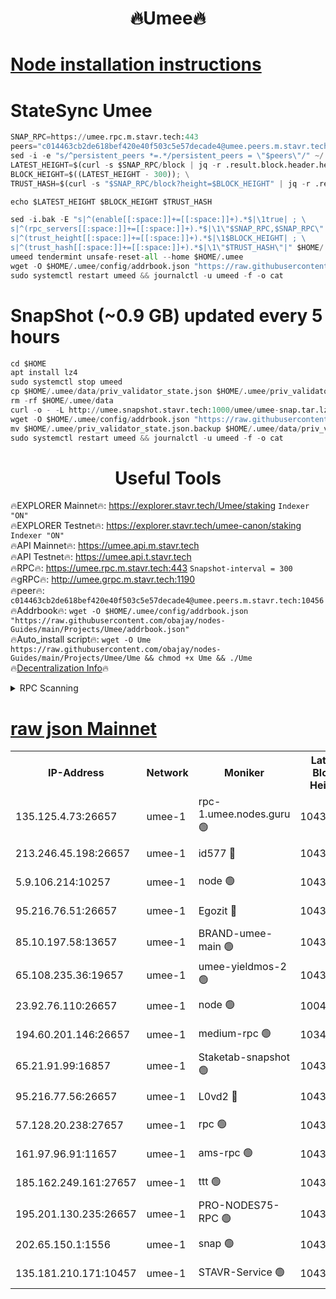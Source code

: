 <h1 align="center"> 🔥Umee🔥</h1>


[Node installation instructions](https://github.com/obajay/nodes-Guides/tree/main/Projects/Umee)
=
# StateSync Umee
```python
SNAP_RPC=https://umee.rpc.m.stavr.tech:443
peers="c014463cb2de618bef420e40f503c5e57decade4@umee.peers.m.stavr.tech:10456"
sed -i -e "s/^persistent_peers *=.*/persistent_peers = \"$peers\"/" ~/.umee/config/config.toml
LATEST_HEIGHT=$(curl -s $SNAP_RPC/block | jq -r .result.block.header.height); \
BLOCK_HEIGHT=$((LATEST_HEIGHT - 300)); \
TRUST_HASH=$(curl -s "$SNAP_RPC/block?height=$BLOCK_HEIGHT" | jq -r .result.block_id.hash)

echo $LATEST_HEIGHT $BLOCK_HEIGHT $TRUST_HASH

sed -i.bak -E "s|^(enable[[:space:]]+=[[:space:]]+).*$|\1true| ; \
s|^(rpc_servers[[:space:]]+=[[:space:]]+).*$|\1\"$SNAP_RPC,$SNAP_RPC\"| ; \
s|^(trust_height[[:space:]]+=[[:space:]]+).*$|\1$BLOCK_HEIGHT| ; \
s|^(trust_hash[[:space:]]+=[[:space:]]+).*$|\1\"$TRUST_HASH\"|" $HOME/.umee/config/config.toml
umeed tendermint unsafe-reset-all --home $HOME/.umee
wget -O $HOME/.umee/config/addrbook.json "https://raw.githubusercontent.com/obajay/nodes-Guides/main/Projects/Umee/addrbook.json"
sudo systemctl restart umeed && journalctl -u umeed -f -o cat
```
# SnapShot (~0.9 GB) updated every 5 hours
```python
cd $HOME
apt install lz4
sudo systemctl stop umeed
cp $HOME/.umee/data/priv_validator_state.json $HOME/.umee/priv_validator_state.json.backup
rm -rf $HOME/.umee/data
curl -o - -L http://umee.snapshot.stavr.tech:1000/umee/umee-snap.tar.lz4 | lz4 -c -d - | tar -x -C $HOME/.umee --strip-components 2
wget -O $HOME/.umee/config/addrbook.json "https://raw.githubusercontent.com/obajay/nodes-Guides/main/Projects/Umee/addrbook.json"
mv $HOME/.umee/priv_validator_state.json.backup $HOME/.umee/data/priv_validator_state.json
sudo systemctl restart umeed && journalctl -u umeed -f -o cat
```
 <h1 align="center"> Useful Tools</h1>

🔥EXPLORER Mainnet🔥:      https://explorer.stavr.tech/Umee/staking             `Indexer "ON"` \
🔥EXPLORER Testnet🔥:        https://explorer.stavr.tech/umee-canon/staking      `Indexer "ON"` \
🔥API Mainnet🔥:                   https://umee.api.m.stavr.tech \
🔥API Testnet🔥:                     https://umee.api.t.stavr.tech \
🔥RPC🔥:                           https://umee.rpc.m.stavr.tech:443                     `Snapshot-interval = 300` \
🔥gRPC🔥:                              http://umee.grpc.m.stavr.tech:1190 \
🔥peer🔥:                     `c014463cb2de618bef420e40f503c5e57decade4@umee.peers.m.stavr.tech:10456` \
🔥Addrbook🔥:    ```wget -O $HOME/.umee/config/addrbook.json "https://raw.githubusercontent.com/obajay/nodes-Guides/main/Projects/Umee/addrbook.json"``` \
🔥Auto_install script🔥: ```wget -O Ume https://raw.githubusercontent.com/obajay/nodes-Guides/main/Projects/Umee/Ume && chmod +x Ume && ./Ume``` \
🔥[Decentralization Info](https://github.com/obajay/StateSync-snapshots/tree/main/Projects/Umee/Decentralization)🔥

<details>
<summary>RPC Scanning</summary>

<h2 align="center"> We scan nodes in real time every 4 hours. And we provide the final result of RPC endpoints.
We cannot influence the operation of these nodes in any way. </h2>


```python
If Voting Power is higher than 0 --> then the Node is a validator of the network and may be subject to attack and be a potential threat to the chain.
```
```python
We marked such validators with a red symbol
```

</details>

[raw json Mainnet](https://rpc-check.umeem.stavr.tech/umeem/rpc-umeem-result.json)
=



<table><tr><th>IP-Address</th><th>Network</th><th>Moniker</th><th>Latest Block Height</th><th>Earliest Block Height</th><th>Catching Up</th><th>Tx Index</th><th>Voting Power</th><th>Scan Time</th></tr><tr><td>135.125.4.73:26657</td><td>umee-1</td><td>rpc-1.umee.nodes.guru 🟢</td><td>10435888</td><td>5167386</td><td>False</td><td>on</td><td>0</td><td>2024-02-04T02:25:42.059693425UTC</td></tr><tr><td>213.246.45.198:26657</td><td>umee-1</td><td>id577 🔴</td><td>10435874</td><td>7100001</td><td>False</td><td>on</td><td>35104871</td><td>2024-02-04T02:24:21.948837208UTC</td></tr><tr><td>5.9.106.214:10257</td><td>umee-1</td><td>node 🟢</td><td>10435884</td><td>7942001</td><td>False</td><td>on</td><td>0</td><td>2024-02-04T02:25:18.468219069UTC</td></tr><tr><td>95.216.76.51:26657</td><td>umee-1</td><td>Egozit 🔴</td><td>10435888</td><td>8262001</td><td>False</td><td>off</td><td>38426401</td><td>2024-02-04T02:25:39.615737531UTC</td></tr><tr><td>85.10.197.58:13657</td><td>umee-1</td><td>BRAND-umee-main 🟢</td><td>10435877</td><td>8427832</td><td>False</td><td>on</td><td>0</td><td>2024-02-04T02:24:39.408203291UTC</td></tr><tr><td>65.108.235.36:19657</td><td>umee-1</td><td>umee-yieldmos-2 🟢</td><td>10435867</td><td>9575548</td><td>False</td><td>on</td><td>0</td><td>2024-02-04T02:23:38.423874764UTC</td></tr><tr><td>23.92.76.110:26657</td><td>umee-1</td><td>node 🟢</td><td>10046600</td><td>9953901</td><td>False</td><td>on</td><td>0</td><td>2024-02-04T02:26:20.852821723UTC</td></tr><tr><td>194.60.201.146:26657</td><td>umee-1</td><td>medium-rpc 🟢</td><td>10345273</td><td>9984137</td><td>False</td><td>on</td><td>0</td><td>2024-02-04T02:24:30.905135456UTC</td></tr><tr><td>65.21.91.99:16857</td><td>umee-1</td><td>Staketab-snapshot 🟢</td><td>10435880</td><td>9992001</td><td>False</td><td>off</td><td>0</td><td>2024-02-04T02:24:54.141568920UTC</td></tr><tr><td>95.216.77.56:26657</td><td>umee-1</td><td>L0vd2 🔴</td><td>10435891</td><td>10335891</td><td>False</td><td>off</td><td>37541082</td><td>2024-02-04T02:26:01.378282134UTC</td></tr><tr><td>57.128.20.238:27657</td><td>umee-1</td><td>rpc 🟢</td><td>10435886</td><td>10337379</td><td>False</td><td>on</td><td>0</td><td>2024-02-04T02:25:26.984486011UTC</td></tr><tr><td>161.97.96.91:11657</td><td>umee-1</td><td>ams-rpc 🟢</td><td>10435892</td><td>10352001</td><td>False</td><td>on</td><td>0</td><td>2024-02-04T02:26:01.707084796UTC</td></tr><tr><td>185.162.249.161:27657</td><td>umee-1</td><td>ttt 🟢</td><td>10435882</td><td>10381617</td><td>False</td><td>on</td><td>0</td><td>2024-02-04T02:25:06.780473415UTC</td></tr><tr><td>195.201.130.235:26657</td><td>umee-1</td><td>PRO-NODES75-RPC 🟢</td><td>10435884</td><td>10396343</td><td>False</td><td>on</td><td>0</td><td>2024-02-04T02:25:15.276299057UTC</td></tr><tr><td>202.65.150.1:1556</td><td>umee-1</td><td>snap 🟢</td><td>10435884</td><td>10434391</td><td>False</td><td>on</td><td>0</td><td>2024-02-04T02:25:16.181387666UTC</td></tr><tr><td>135.181.210.171:10457</td><td>umee-1</td><td>STAVR-Service 🟢</td><td>10435890</td><td>10434501</td><td>False</td><td>on</td><td>0</td><td>2024-02-04T02:25:50.706954351UTC</td></tr></table>
